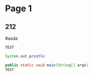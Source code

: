 # Page 1

## 212

#asda

```bash
TEST
```


```java
System.out.println

public static void main(String[] args)
TEST
```